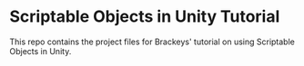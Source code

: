 # Scriptable Objects in Unity Tutorial

This repo contains the project files for Brackeys' tutorial on using Scriptable Objects in Unity.
